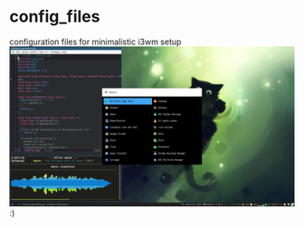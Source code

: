 # config_files
configuration files for minimalistic i3wm setup
![screenshot.png](https://github.com/sameer91/config_files/blob/newVimConfig/screenshot/2.png?raw=true)
:)
